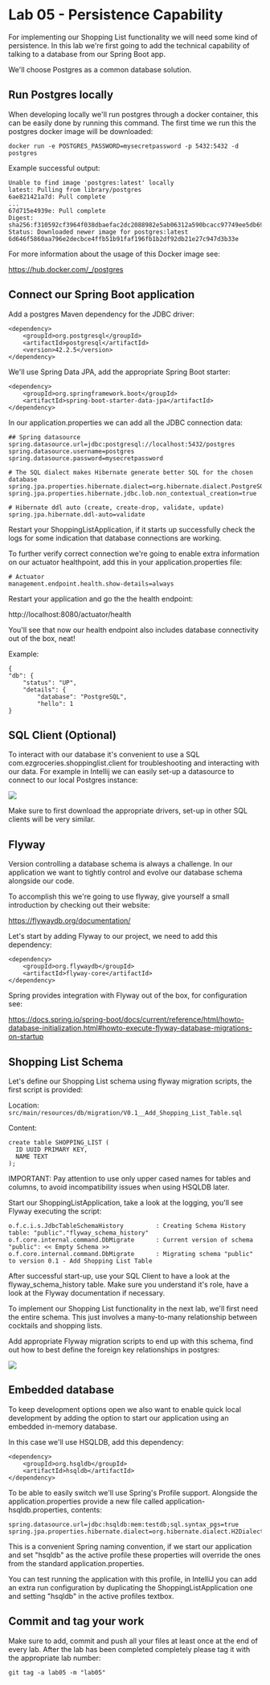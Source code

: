 # Lab 05 - Persistence Capability

For implementing our Shopping List functionality we will need some kind of persistence. In this lab we're first going to add the technical capability of talking to a database from our Spring Boot app.

We'll choose Postgres as a common database solution.

## Run Postgres locally

When developing locally we'll run postgres through a docker container, this can be easily done by running this command. The first time we run this the postgres docker image will be downloaded:

```
docker run -e POSTGRES_PASSWORD=mysecretpassword -p 5432:5432 -d postgres
```

Example successful output:
```
Unable to find image 'postgres:latest' locally
latest: Pulling from library/postgres
6ae821421a7d: Pull complete
...
67d715e4939e: Pull complete
Digest: sha256:f310592cf3964f038dbaefac2dc2088982e5ab06312a590bcacc97749ee5db69
Status: Downloaded newer image for postgres:latest
6d646f5860aa796e2decbce4ffb51b91faf196fb1b2df92db21e27c947d3b33e
```

For more information about the usage of this Docker image see:

https://hub.docker.com/_/postgres

## Connect our Spring Boot application

Add a postgres Maven dependency for the JDBC driver:
```
<dependency>
    <groupId>org.postgresql</groupId>
    <artifactId>postgresql</artifactId>
    <version>42.2.5</version>
</dependency>
```

We'll use Spring Data JPA, add the appropriate Spring Boot starter:

```
<dependency>
    <groupId>org.springframework.boot</groupId>
    <artifactId>spring-boot-starter-data-jpa</artifactId>
</dependency>
```

In our application.properties we can add all the JDBC connection data:

```
## Spring datasource
spring.datasource.url=jdbc:postgresql://localhost:5432/postgres
spring.datasource.username=postgres
spring.datasource.password=mysecretpassword

# The SQL dialect makes Hibernate generate better SQL for the chosen database
spring.jpa.properties.hibernate.dialect=org.hibernate.dialect.PostgreSQLDialect
spring.jpa.properties.hibernate.jdbc.lob.non_contextual_creation=true

# Hibernate ddl auto (create, create-drop, validate, update)
spring.jpa.hibernate.ddl-auto=validate
```

Restart your ShoppingListApplication, if it starts up successfully check the logs for some indication that database connections are working.

To further verify correct connection we're going to enable extra information on our actuator healthpoint, add this in your application.properties file:
```
# Actuator
management.endpoint.health.show-details=always
```

Restart your application and go the the health endpoint:

http://localhost:8080/actuator/health

You'll see that now our health endpoint also includes database connectivity out of the box, neat!

Example:
```
{
"db": {
    "status": "UP",
    "details": {
        "database": "PostgreSQL",
        "hello": 1
}
```

## SQL Client (Optional)

To interact with our database it's convenient to use a SQL com.ezgroceries.shoppinglist.client for troubleshooting and interacting with our data. For example in Intellij we can easily set-up a datasource to connect to our local Postgres instance:

![](intellij-datasource.png)

Make sure to first download the appropriate drivers, set-up in other SQL clients will be very similar.

## Flyway

Version controlling a database schema is always a challenge. In our application we want to tightly control and evolve our database schema alongside our code.

To accomplish this we're going to use flyway, give yourself a small introduction by checking out their website:

https://flywaydb.org/documentation/

Let's start by adding Flyway to our project, we need to add this dependency:
```
<dependency>
    <groupId>org.flywaydb</groupId>
    <artifactId>flyway-core</artifactId>
</dependency>
``` 

Spring provides integration with Flyway out of the box, for configuration see:

https://docs.spring.io/spring-boot/docs/current/reference/html/howto-database-initialization.html#howto-execute-flyway-database-migrations-on-startup

## Shopping List Schema

Let's define our Shopping List schema using flyway migration scripts, the first script is provided:

Location: ````src/main/resources/db/migration/V0.1__Add_Shopping_List_Table.sql````

Content:
```
create table SHOPPING_LIST (
  ID UUID PRIMARY KEY,
  NAME TEXT
);
```

IMPORTANT: Pay attention to use only upper cased names for tables and columns, to avoid incompatibility issues when using HSQLDB later. 

Start our ShoppingListApplication, take a look at the logging, you'll see Flyway executing the script:

```
o.f.c.i.s.JdbcTableSchemaHistory         : Creating Schema History table: "public"."flyway_schema_history"
o.f.core.internal.command.DbMigrate      : Current version of schema "public": << Empty Schema >>
o.f.core.internal.command.DbMigrate      : Migrating schema "public" to version 0.1 - Add Shopping List Table
```

After successful start-up, use your SQL Client to have a look at the flyway_schema_history table. Make sure you understand it's role, have a look at the Flyway documentation if necessary.

To implement our Shopping List functionality in the next lab, we'll first need the entire schema. This just involves a many-to-many relationship between cocktails and shopping lists. 

Add appropriate Flyway migration scripts to end up with this schema, find out how to best define the foreign key relationships in postgres:

![](shopping-list-schema.png)

## Embedded database

To keep development options open we also want to enable quick local development by adding the option to start our application using an embedded in-memory database.

In this case we'll use HSQLDB, add this dependency:

```
<dependency>
    <groupId>org.hsqldb</groupId>
    <artifactId>hsqldb</artifactId>
</dependency>
```

To be able to easily switch we'll use Spring's Profile support. Alongside the application.properties provide a new file called application-hsqldb.properties, contents:

```
spring.datasource.url=jdbc:hsqldb:mem:testdb;sql.syntax_pgs=true
spring.jpa.properties.hibernate.dialect=org.hibernate.dialect.H2Dialect
```

This is a convenient Spring naming convention, if we start our application and set "hsqldb" as the active profile these properties will override the ones from the standard application.properties.

You can test running the application with this profile, in IntelliJ you can add an extra run configuration by duplicating the ShoppingListApplication one and setting "hsqldb" in the active profiles textbox.

## Commit and tag your work

Make sure to add, commit and push all your files at least once at the end of every lab. After the lab has been completed completely please tag it with the appropriate lab number:

````
git tag -a lab05 -m "lab05"
```` 
